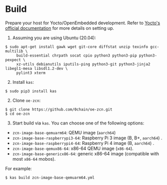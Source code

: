 # Build

Prepare your host for Yocto/OpenEmbedded development. Refer to [Yocto's official documentation](https://www.yoctoproject.org/docs/latest/mega-manual/mega-manual.html#detailed-supported-distros) for more details on setting up.

1. Assuming you are using Ubuntu (20.04):
```
$ sudo apt-get install gawk wget git-core diffstat unzip texinfo gcc-multilib \
     build-essential chrpath socat cpio python3 python3-pip python3-pexpect \
     xz-utils debianutils iputils-ping python3-git python3-jinja2 libegl1-mesa libsdl1.2-dev \
     pylint3 xterm
```

2. Install `kas`:
```
$ sudo pip3 install kas
```

2. Clone `oe-zcn`:
```
$ git clone https://github.com/0chain/oe-zcn.git
$ cd oe-zcn
```

3. Start build via `kas`. You can choose one of the following options:
- `zcn-image-base-qemuarm64`: QEMU image (`aarch64`)
- `zcn-image-base-raspberrypi3-64`: Raspberry Pi 3 image (B, B+, `aarch64`) .
- `zcn-image-base-raspberrypi4-64`: Raspberry Pi 4 image (B, `aarch64`) .
- `zcn-image-base-qemux86-64`: x86-64 QEMU image (`x86-64`).
- `zcn-image-base-genericx86-64`: generic x86-64 image (compatible with most `x86-64` mobos).

For example:
```
$ kas build zcn-image-base-qemuarm64.yml
```
